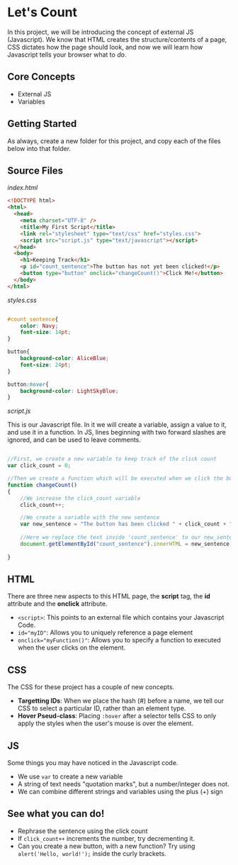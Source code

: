 # Let's Count

In this project, we will be introducing the concept of external JS (Javascript). We know that HTML creates the structure/contents of a page, CSS dictates how the page should look, and now we will learn how Javascript tells your browser what to *do*.

<div class='break'></div>

## Core Concepts

  * External JS
  * Variables

## Getting Started

As always, create a new folder for this project, and copy each of the files below into that folder.

<div class='break'></div>

## Source Files

*index.html*

```html
<!DOCTYPE html>
<html>
  <head>
    <meta charset="UTF-8" />
	<title>My First Script</title>
	<link rel="stylesheet" type="text/css" href="styles.css">
	<script src="script.js" type="text/javascript"></script>
  </head>
  <body>
    <h1>Keeping Track</h1>
	<p id="count_sentence">The button has not yet been clicked!</p>
	<button type="button" onclick="changeCount()">Click Me!</button>
  </body>
</html>
```

*styles.css*

```css

#count_sentence{
    color: Navy;
	font-size: 14pt;
}

button{
	background-color: AliceBlue;
	font-size: 24pt;
}

button:hover{
	background-color: LightSkyBlue;
}

```

*script.js*

This is our Javascript file. In it we will create a variable, assign a value to it, and use it in a function. In JS, lines beginning with two forward slashes are ignored, and can be used to leave comments.

```js

//First, we create a new variable to keep track of the click count
var click_count = 0;

//Then we create a function which will be executed when we click the button
function changeCount()
{
    //We increase the click_count variable
	click_count++;

    //We create a variable with the new sentence
    var new_sentence = "The button has been clicked " + click_count + " time(s) so far!";
	
    //Here we replace the text inside 'count_sentence' to our new_sentence
	document.getElementById("count_sentence").innerHTML = new_sentence;
	
}

```

## HTML

There are three new aspects to this HTML page, the **script** tag, the **id** attribute and the **onclick** attribute.

  * `<script>`: This points to an external file which contains your Javascript Code.
  * `id="myID"`: Allows you to uniquely reference a page element
  * `onclick="myFunction()"`: Allows you to specify a function to executed when the user clicks on the element.

## CSS

The CSS for these project has a couple of new concepts.

  * **Targetting IDs**: When we place the hash (#) before a name, we tell our CSS to select a particular ID, rather than an element type.
  * **Hover Pseud-class**: Placing `:hover` after a selector tells CSS to only apply the styles when the user's mouse is over the element.

## JS

Some things you may have noticed in the Javascript code.

  * We use `var` to create a new variable
  * A string of text needs "quotation marks", but a number/integer does not.
  * We can combine different strings and variables using the plus (+) sign

## See what you can do!

  * Rephrase the sentence using the click count
  *  If `click_count++` increments the number, try decrementing it.
  *  Can you create a new button, with a new function? Try using `alert('Hello, world!');` inside the curly brackets.
